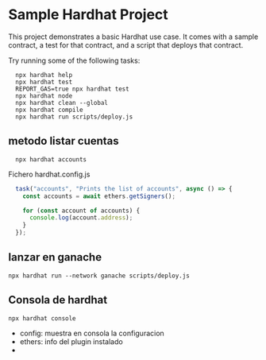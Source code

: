 # Sample Hardhat Project

This project demonstrates a basic Hardhat use case. It comes with a sample contract, a test for that contract, and a script that deploys that contract.

Try running some of the following tasks:

```shell
  npx hardhat help
  npx hardhat test
  REPORT_GAS=true npx hardhat test
  npx hardhat node
  npx hardhat clean --global
  npx hardhat compile
  npx hardhat run scripts/deploy.js
```

## metodo listar cuentas

```shell
  npx hardhat accounts
```

Fichero hardhat.config.js

```JavaScript
  task("accounts", "Prints the list of accounts", async () => {
    const accounts = await ethers.getSigners();

    for (const account of accounts) {
      console.log(account.address);
    }
  });
```

## lanzar en ganache

```shell
npx hardhat run --network ganache scripts/deploy.js
```

## Consola de hardhat

```shell
npx hardhat console
```

- config: muestra en consola la configuracion
- ethers: info del plugin instalado
-
